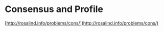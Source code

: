# Consensus and Profile

[http://rosalind.info/problems/cons/](http://rosalind.info/problems/cons/)

